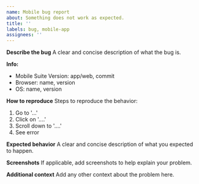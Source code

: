```yaml
---
name: Mobile bug report
about: Something does not work as expected.
title: ''
labels: bug, mobile-app
assignees: ''
---
```


**Describe the bug**
A clear and concise description of what the bug is.

**Info:**

-   Mobile Suite Version: app/web, commit
-   Browser: name, version
-   OS: name, version

**How to reproduce**
Steps to reproduce the behavior:

1. Go to '...'
1. Click on '....'
1. Scroll down to '....'
1. See error

**Expected behavior**
A clear and concise description of what you expected to happen.

**Screenshots**
If applicable, add screenshots to help explain your problem.

**Additional context**
Add any other context about the problem here.
